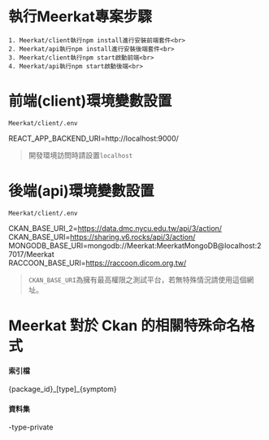 # 執行Meerkat專案步驟
```
1. Meerkat/client執行npm install進行安裝前端套件<br>
2. Meerkat/api執行npm install進行安裝後端套件<br>
3. Meerkat/client執行npm start啟動前端<br>
4. Meerkat/api執行npm start啟動後端<br>
```

# 前端(client)環境變數設置
```
Meerkat/client/.env
```
REACT_APP_BACKEND_URI=http://localhost:9000/<br>
> 開發環境訪問時請設置`localhost`

# 後端(api)環境變數設置
```
Meerkat/client/.env
```
CKAN_BASE_URI_2=https://data.dmc.nycu.edu.tw/api/3/action/<br>
CKAN_BASE_URI=https://sharing.v6.rocks/api/3/action/<br>
MONGODB_BASE_URI=mongodb://Meerkat:MeerkatMongoDB@localhost:27017/Meerkat<br>
RACCOON_BASE_URI=https://raccoon.dicom.org.tw/<br>
> `CKAN_BASE_URI`為擁有最高權限之測試平台，若無特殊情況請使用這個網址。

# Meerkat 對於 Ckan 的相關特殊命名格式

#### 索引檔
{package_id}\_[type]\_{symptom}
#### 資料集
-type-private